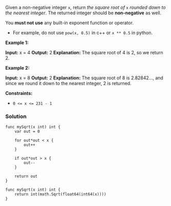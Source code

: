 Given a non-negative integer `x`, return _the square root of_ `x` _rounded down to the nearest integer_. The returned integer should be **non-negative** as well.

You **must not use** any built-in exponent function or operator.

- For example, do not use `pow(x, 0.5)` in c++ or `x ** 0.5` in python.

**Example 1:**

**Input:** x = 4
**Output:** 2
**Explanation:** The square root of 4 is 2, so we return 2.

**Example 2:**

**Input:** x = 8
**Output:** 2
**Explanation:** The square root of 8 is 2.82842..., and since we round it down to the nearest integer, 2 is returned.

**Constraints:**

- `0 <= x <= 231 - 1`

### Solution
```
func mySqrt(x int) int {
	var out = 0

	for out*out < x {
		out++
	}

	if out*out > x {
		out--
	}

	return out
}

func mySqrt(x int) int {
    return int(math.Sqrt(float64(int64(x))))
}
```